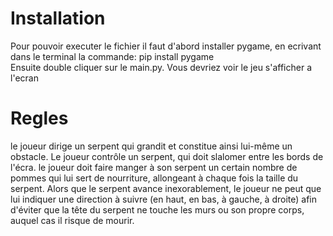 # Installation  
Pour pouvoir executer le fichier il faut d'abord installer pygame, en ecrivant dans le terminal la commande: pip install pygame  
Ensuite double cliquer sur le main.py. Vous devriez voir le jeu s'afficher a l'ecran  
  
# Regles  
 le joueur dirige un serpent qui grandit et constitue ainsi lui-même un obstacle. Le joueur contrôle un serpent, qui doit slalomer entre les bords de l'écra. le joueur doit faire manger à son serpent un certain nombre de pommes qui lui sert de nourriture, allongeant à chaque fois la taille du serpent. Alors que le serpent avance inexorablement, le joueur ne peut que lui indiquer une direction à suivre (en haut, en bas, à gauche, à droite) afin d'éviter que la tête du serpent ne touche les murs ou son propre corps, auquel cas il risque de mourir.

